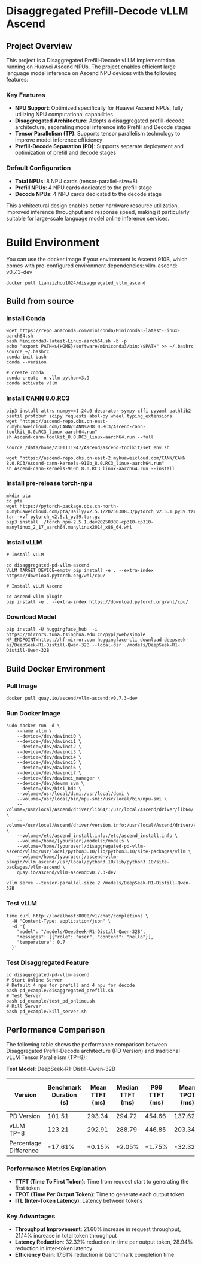 # Disaggregated Prefill-Decode vLLM Ascend

## Project Overview

This project is a Disaggregated Prefill-Decode vLLM implementation running on Huawei Ascend NPUs. The project enables efficient large language model inference on Ascend NPU devices with the following features:

### Key Features
- **NPU Support**: Optimized specifically for Huawei Ascend NPUs, fully utilizing NPU computational capabilities
- **Disaggregated Architecture**: Adopts a disaggregated prefill-decode architecture, separating model inference into Prefill and Decode stages
- **Tensor Parallelism (TP)**: Supports tensor parallelism technology to improve model inference efficiency
- **Prefill-Decode Separation (PD)**: Supports separate deployment and optimization of prefill and decode stages

### Default Configuration
- **Total NPUs**: 8 NPU cards (tensor-parallel-size=8)
- **Prefill NPUs**: 4 NPU cards dedicated to the prefill stage
- **Decode NPUs**: 4 NPU cards dedicated to the decode stage

This architectural design enables better hardware resource utilization, improved inference throughput and response speed, making it particularly suitable for large-scale language model online inference services.

# Build Environment
You can use the docker image if your environment is Ascend 910B, which comes with pre-configured environment dependencies: vllm-ascend: v0.7.3-dev
```
docker pull lianzizhou1024/disaggregated_vllm_ascend
```

## Build from source

### Install Conda
```
wget https://repo.anaconda.com/miniconda/Miniconda3-latest-Linux-aarch64.sh
bash Miniconda3-latest-Linux-aarch64.sh -b -p 
echo "export PATH=${HOME}/software/miniconda3/bin:\$PATH" >> ~/.bashrc
source ~/.bashrc
conda init bash  
conda --version

# create conda
conda create -n vllm python=3.9
conda activate vllm
```

### Install CANN 8.0.RC3

```
pip3 install attrs numpy==1.24.0 decorator sympy cffi pyyaml pathlib2 psutil protobuf scipy requests absl-py wheel typing_extensions
wget "https://ascend-repo.obs.cn-east-2.myhuaweicloud.com/CANN/CANN%208.0.RC3/Ascend-cann-toolkit_8.0.RC3_linux-aarch64.run"
sh Ascend-cann-toolkit_8.0.RC3_linux-aarch64.run --full

source /data/home/2301111947/Ascend/ascend-toolkit/set_env.sh

wget "https://ascend-repo.obs.cn-east-2.myhuaweicloud.com/CANN/CANN 8.0.RC3/Ascend-cann-kernels-910b_8.0.RC3_linux-aarch64.run"
sh Ascend-cann-kernels-910b_8.0.RC3_linux-aarch64.run --install
```

### Install pre-release torch-npu
```
mkdir pta
cd pta
wget https://pytorch-package.obs.cn-north-4.myhuaweicloud.com/pta/Daily/v2.5.1/20250308.3/pytorch_v2.5.1_py39.tar.gz
tar -xvf pytorch_v2.5.1_py39.tar.gz
pip3 install ./torch_npu-2.5.1.dev20250308-cp310-cp310-manylinux_2_17_aarch64.manylinux2014_x86_64.whl
```

### Install vLLM

```
# Install vLLM

cd disaggregated-pd-vllm-ascend
VLLM_TARGET_DEVICE=empty pip install -e . --extra-index https://download.pytorch.org/whl/cpu/

# Install vLLM Ascend

cd ascend-vllm-plugin
pip install -e . --extra-index https://download.pytorch.org/whl/cpu/
```

### Download Model

```
pip install -U huggingface_hub  -i https://mirrors.tuna.tsinghua.edu.cn/pypi/web/simple
HF_ENDPOINT=https://hf-mirror.com huggingface-cli download deepseek-ai/DeepSeek-R1-Distill-Qwen-32B --local-dir ./models/DeepSeek-R1-Distill-Qwen-32B
```

## Build Docker Environment

### Pull Image

```
docker pull quay.io/ascend/vllm-ascend:v0.7.3-dev
```

### Run Docker Image

```
sudo docker run -d \
    --name vllm \
    --device=/dev/davinci0 \
    --device=/dev/davinci1 \
    --device=/dev/davinci2 \
    --device=/dev/davinci3 \
    --device=/dev/davinci4 \
    --device=/dev/davinci5 \
    --device=/dev/davinci6 \
    --device=/dev/davinci7 \
    --device=/dev/davinci_manager \
    --device=/dev/devmm_svm \
    --device=/dev/hisi_hdc \
    --volume=/usr/local/dcmi:/usr/local/dcmi \
    --volume=/usr/local/bin/npu-smi:/usr/local/bin/npu-smi \
    --volume=/usr/local/Ascend/driver/lib64/:/usr/local/Ascend/driver/lib64/ \
    --volume=/usr/local/Ascend/driver/version.info:/usr/local/Ascend/driver/version.info \
    --volume=/etc/ascend_install.info:/etc/ascend_install.info \
    --volume=/home/[youruser]/models:/models \
    --volume=/home/[youruser]/disaggregated-pd-vllm-ascend/vllm:/usr/local/python3.10/lib/python3.10/site-packages/vllm \
    --volume=/home/[youruser]/ascend-vllm-plugin/vllm_ascend:/usr/local/python3.10/lib/python3.10/site-packages/vllm-ascend \
    quay.io/ascend/vllm-ascend:v0.7.3-dev
```
```
vllm serve --tensor-parallel-size 2 /models/DeepSeek-R1-Distill-Qwen-32B
```

### Test vLLM

```
time curl http://localhost:8000/v1/chat/completions \
  -H "Content-Type: application/json" \
  -d '{
    "model": "/models/DeepSeek-R1-Distill-Qwen-32B",
    "messages": [{"role": "user", "content": "hello"}],
    "temperature": 0.7
  }'
```

### Test Disaggregated Feature

```
cd disaggregated-pd-vllm-ascend
# Start Online Server
# Default 4 npu for prefill and 4 npu for decode
bash pd_example/disaggregated_prefill.sh
# Test Server
bash pd_example/test_pd_online.sh
# Kill Server
bash pd_example/kill_server.sh
```

## Performance Comparison

The following table shows the performance comparison between Disaggregated Prefill-Decode architecture (PD Version) and traditional vLLM Tensor Parallelism (TP=8):

**Test Model**: DeepSeek-R1-Distill-Qwen-32B

| Version | Benchmark Duration (s) | Mean TTFT (ms) | Median TTFT (ms) | P99 TTFT (ms) | Mean TPOT (ms) | Median TPOT (ms) | P99 TPOT (ms) | Mean ITL (ms) | Median ITL (ms) | P99 ITL (ms) | Request Throughput (req/s) | Output Token Throughput (tok/s) | Total Token Throughput (tok/s) |
|---------|----------------------|----------------|------------------|---------------|----------------|------------------|---------------|---------------|-----------------|--------------|---------------------------|--------------------------------|-------------------------------|
| PD Version | 101.51 | 293.34 | 294.72 | 454.66 | 137.62 | 131.97 | 258.57 | 115.40 | 99.60 | 331.31 | 1.97 | 421.38 | 847.74 |
| vLLM TP=8 | 123.21 | 292.91 | 288.79 | 446.85 | 203.34 | 189.29 | 326.60 | 162.39 | 134.57 | 644.48 | 1.62 | 348.55 | 699.81 |
| Percentage Difference | -17.61% | +0.15% | +2.05% | +1.75% | -32.32% | -30.28% | -20.83% | -28.94% | -25.99% | -48.59% | +21.60% | +20.89% | +21.14% |

### Performance Metrics Explanation
- **TTFT (Time To First Token)**: Time from request start to generating the first token
- **TPOT (Time Per Output Token)**: Time to generate each output token
- **ITL (Inter-Token Latency)**: Latency between tokens

### Key Advantages
- **Throughput Improvement**: 21.60% increase in request throughput, 21.14% increase in total token throughput
- **Latency Reduction**: 32.32% reduction in time per output token, 28.94% reduction in inter-token latency
- **Efficiency Gain**: 17.61% reduction in benchmark completion time

